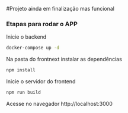 #Projeto ainda em finalização mas funcional

<h3> Etapas para rodar o APP </h3>

Inicie o backend

```bash
docker-compose up -d
```

Na pasta do frontnext instalar as dependências 

```bash
npm install
```

Inicie o servidor do frontend

```bash
npm run build
```

Acesse no navegador http://localhost:3000
